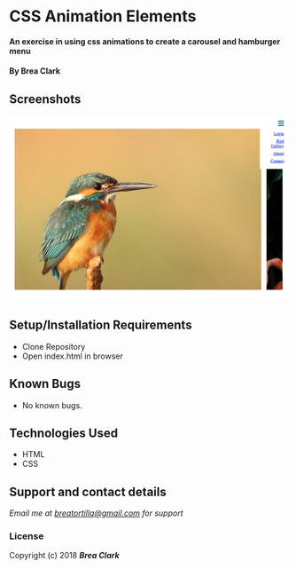 # CSS Animation Elements

#### An exercise in using css animations to create a carousel and hamburger menu

#### By **Brea Clark**

## Screenshots
<img src="https://raw.githubusercontent.com/breaclark/pure-css-animation-pieces/master/Screen%20Shot%202018-06-14%20at%209.41.56%20AM.png" alt="screenshot">

## Setup/Installation Requirements

* Clone Repository
* Open index.html in browser

## Known Bugs
* No known bugs.

## Technologies Used

* HTML
* CSS

## Support and contact details

_Email me at breatortilla@gmail.com for support_

### License

Copyright (c) 2018 **_Brea Clark_**
